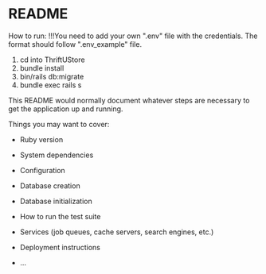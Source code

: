 # README
How to run:
!!!You need to add your own ".env" file with the credentials. The format should follow ".env_example" file. 

1. cd into ThriftUStore
2. bundle install
3. bin/rails db:migrate
4. bundle exec rails s


This README would normally document whatever steps are necessary to get the
application up and running.

Things you may want to cover:

* Ruby version

* System dependencies

* Configuration

* Database creation

* Database initialization

* How to run the test suite

* Services (job queues, cache servers, search engines, etc.)

* Deployment instructions

* ...
